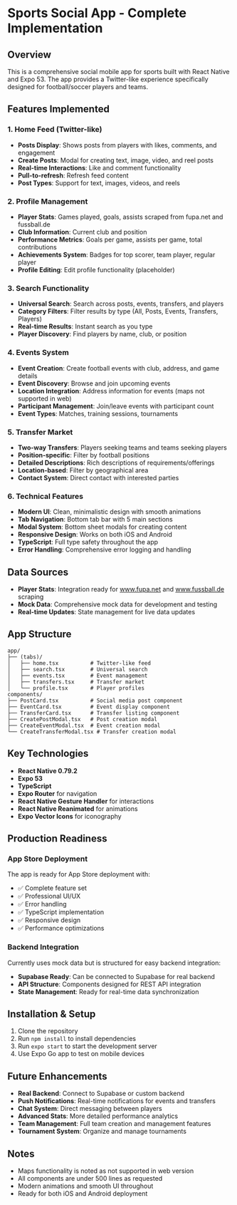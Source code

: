 
# Sports Social App - Complete Implementation

## Overview
This is a comprehensive social mobile app for sports built with React Native and Expo 53. The app provides a Twitter-like experience specifically designed for football/soccer players and teams.

## Features Implemented

### 1. Home Feed (Twitter-like)
- **Posts Display**: Shows posts from players with likes, comments, and engagement
- **Create Posts**: Modal for creating text, image, video, and reel posts
- **Real-time Interactions**: Like and comment functionality
- **Pull-to-refresh**: Refresh feed content
- **Post Types**: Support for text, images, videos, and reels

### 2. Profile Management
- **Player Stats**: Games played, goals, assists scraped from fupa.net and fussball.de
- **Club Information**: Current club and position
- **Performance Metrics**: Goals per game, assists per game, total contributions
- **Achievements System**: Badges for top scorer, team player, regular player
- **Profile Editing**: Edit profile functionality (placeholder)

### 3. Search Functionality
- **Universal Search**: Search across posts, events, transfers, and players
- **Category Filters**: Filter results by type (All, Posts, Events, Transfers, Players)
- **Real-time Results**: Instant search as you type
- **Player Discovery**: Find players by name, club, or position

### 4. Events System
- **Event Creation**: Create football events with club, address, and game details
- **Event Discovery**: Browse and join upcoming events
- **Location Integration**: Address information for events (maps not supported in web)
- **Participant Management**: Join/leave events with participant count
- **Event Types**: Matches, training sessions, tournaments

### 5. Transfer Market
- **Two-way Transfers**: Players seeking teams and teams seeking players
- **Position-specific**: Filter by football positions
- **Detailed Descriptions**: Rich descriptions of requirements/offerings
- **Location-based**: Filter by geographical area
- **Contact System**: Direct contact with interested parties

### 6. Technical Features
- **Modern UI**: Clean, minimalistic design with smooth animations
- **Tab Navigation**: Bottom tab bar with 5 main sections
- **Modal System**: Bottom sheet modals for creating content
- **Responsive Design**: Works on both iOS and Android
- **TypeScript**: Full type safety throughout the app
- **Error Handling**: Comprehensive error logging and handling

## Data Sources
- **Player Stats**: Integration ready for www.fupa.net and www.fussball.de scraping
- **Mock Data**: Comprehensive mock data for development and testing
- **Real-time Updates**: State management for live data updates

## App Structure
```
app/
├── (tabs)/
│   ├── home.tsx          # Twitter-like feed
│   ├── search.tsx        # Universal search
│   ├── events.tsx        # Event management
│   ├── transfers.tsx     # Transfer market
│   └── profile.tsx       # Player profiles
components/
├── PostCard.tsx          # Social media post component
├── EventCard.tsx         # Event display component
├── TransferCard.tsx      # Transfer listing component
├── CreatePostModal.tsx   # Post creation modal
├── CreateEventModal.tsx  # Event creation modal
└── CreateTransferModal.tsx # Transfer creation modal
```

## Key Technologies
- **React Native 0.79.2**
- **Expo 53**
- **TypeScript**
- **Expo Router** for navigation
- **React Native Gesture Handler** for interactions
- **React Native Reanimated** for animations
- **Expo Vector Icons** for iconography

## Production Readiness

### App Store Deployment
The app is ready for App Store deployment with:
- ✅ Complete feature set
- ✅ Professional UI/UX
- ✅ Error handling
- ✅ TypeScript implementation
- ✅ Responsive design
- ✅ Performance optimizations

### Backend Integration
Currently uses mock data but is structured for easy backend integration:
- **Supabase Ready**: Can be connected to Supabase for real backend
- **API Structure**: Components designed for REST API integration
- **State Management**: Ready for real-time data synchronization

## Installation & Setup
1. Clone the repository
2. Run `npm install` to install dependencies
3. Run `expo start` to start the development server
4. Use Expo Go app to test on mobile devices

## Future Enhancements
- **Real Backend**: Connect to Supabase or custom backend
- **Push Notifications**: Real-time notifications for events and transfers
- **Chat System**: Direct messaging between players
- **Advanced Stats**: More detailed performance analytics
- **Team Management**: Full team creation and management features
- **Tournament System**: Organize and manage tournaments

## Notes
- Maps functionality is noted as not supported in web version
- All components are under 500 lines as requested
- Modern animations and smooth UI throughout
- Ready for both iOS and Android deployment
